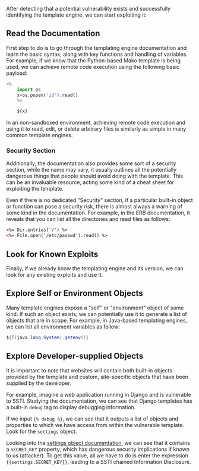 After detecting that a potential vulnerability exists and successfully identifying the template engine, we can start exploiting it:
## Read the Documentation
First step to do is to go through the templating engine documentation and learn the basic syntax, along with key functions and handling of variables. For example, if we know that the Python-based Mako template is being used, we can achieve remote code execution using the following basic payload:
```python
<%
	import os
	x=os.popen('id').read()
	%>

	${x}
```
In an non-sandboxed environment, achieving remote code execution and using it to read, edit, or delete arbitrary files is similarly as simple in many common template engines.
### Security Section
Additionally, the documentation also provides some sort of a security section, while the name may vary, it usually outlines all the potentially dangerous things that people should avoid doing with the template. This can be an invaluable resource, acting some kind of a cheat sheet for exploiting the template.

Even if there is no dedicated "Security" section, if a particular built-in object or function can pose a security risk, there is almost always a warning of some kind in the documentation. For example, in the ERB documentation, it reveals that you can list all the directories and read files as follows:
```html
<%= Dir.entries('/') %>
<%= File.open('/etc/passwd').read() %>
```
## Look for Known Exploits
Finally, if we already know the templating engine and its version, we can look for any existing exploits and use it.
## Explore Self or Environment Objects
Many template engines expose a "self" or "environment" object of some kind. If such an object exists, we can potentially use it to generate a list of objects that are in scope. For example, in Java-based templating engines, we can list all environment variables as follow:
```java
${T(java.lang.System).getenv()}
```
## Explore Developer-supplied Objects
It is important to note that websites will contain both built-in objects provided by the template and custom, site-specific objects that have been supplied by the developer.

For example, imagine a web application running in Django and is vulnerable to SSTI. Studying the documentation, we can see that Django templates has a built-in `debug` tag to display debugging information.

If we input `{% debug %}`, we can see that it outputs a list of objects and properties to which we have access from within the vulnerable template. Look for the `settings` object.

Looking into the [settings object documentation](https://docs.djangoproject.com/en/5.0/ref/settings/), we can see that it contains a `SECRET_KEY` property, which has dangerous security implications if known to us (attacker). To get this value, all we have to do is enter the expression `{{settings.SECRET_KEY}}`, leading to a SSTI chained Information Disclosure.